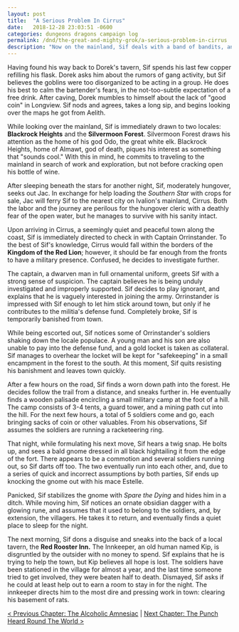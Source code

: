 ```yaml
---
layout: post
title:  "A Serious Problem In Cirrus"
date:   2018-12-28 23:03:51 -0600
categories: dungeons dragons campaign log
permalink: /dnd/the-great-and-mighty-grok/a-serious-problem-in-cirrus
description: "Now on the mainland, Sif deals with a band of bandits, and a far more dangerous foe"
---
```


Having found his way back to Dorek's tavern, Sif spends his last few copper refilling his flask.
Dorek asks him about the rumors of gang activity, but Sif believes the goblins were too disorganized to be acting in a group.
He does his best to calm the bartender's fears, in the not-too-subtle expectation of a free drink.
After caving, Dorek mumbles to himself about the lack of "good coin" in Longview.
Sif nods and agrees, takes a long sip, and begins looking over the maps he got from Aelith.

While looking over the mainland, Sif is immediately drawn to two locales: **Blackrock Heights** and the **Silvermoon Forest**.
Silvermoon Forest draws his attention as the home of his god Odo, the great white elk.
Blackrock Heights, home of Almawt, god of death, piques his interest as something that "sounds cool."
With this in mind, he commits to traveling to the mainland in search of work and exploration, but not before cracking open his bottle of wine.

After sleeping beneath the stars for another night, Sif, moderately hungover, seeks out Jac.
In exchange for help loading the *Southern Star* with crops for sale, Jac will ferry Sif to the nearest city on Ivalion's mainland, Cirrus.
Both the labor and the journey are perilous for the hungover cleric with a deathly fear of the open water, but he manages to survive with his sanity intact.

Upon arriving in Cirrus, a seemingly quiet and peaceful town along the coast, Sif is immediately directed to check in with Captain Orrinstander.
To the best of Sif's knowledge, Cirrus would fall within the borders of the **Kingdom of the Red Lion**; however, it should be far enough from the fronts to have a military presence.
Confused, he decides to investigate further.

The captain, a dwarven man in full ornamental uniform, greets Sif with a strong sense of suspicion.
The captain believes he is being unduly investigated and improperly supported.
Sif decides to play ignorant, and explains that he is vaguely interested in joining the army.
Orrinstander is impressed with Sif enough to let him stick around town, but only if he contributes to the militia's defense fund.
Completely broke, Sif is temporarily banished from town.

While being escorted out, Sif notices some of Orrinstander's soldiers shaking down the locale populace.
A young man and his son are also unable to pay into the defense fund, and a gold locket is taken as collateral.
Sif manages to overhear the locket will be kept for "safekeeping" in a small encampment in the forest to the south.
At this moment, Sif quits resisting his banishment and leaves town quickly.

After a few hours on the road, Sif finds a worn down path into the forest.
He decides follow the trail from a distance, and sneaks further in.
He eventually finds a wooden palisade encircling a small military camp at the foot of a hill.
The camp consists of 3-4 tents, a guard tower, and a mining path cut into the hill.
For the next few hours, a total of 5 soldiers come and go, each bringing sacks of coin or other valuables.
From his observations, Sif assumes the soldiers are running a racketeering ring.

That night, while formulating his next move, Sif hears a twig snap.
He bolts up, and sees a bald gnome dressed in all black hightailing it from the edge of the fort.
There appears to be a commotion and several soldiers running out, so Sif darts off too.
The two eventually run into each other, and, due to a series of quick and incorrect assumptions by both parties, Sif ends up knocking the gnome out with his mace Estelle.

Panicked, Sif stabilizes the gnome with *Spare the Dying* and hides him in a ditch.
While moving him, Sif notices an ornate obsidian dagger with a glowing rune, and assumes that it used to belong to the soldiers, and, by extension, the villagers.
He takes it to return, and eventually finds a quiet place to sleep for the night.

The next morning, Sif dons a disguise and sneaks into the back of a local tavern, the **Red Rooster Inn.**
The Innkeeper, an old human named Kip, is disgruntled by the outsider with no money to spend.
Sif explains that he is trying to help the town, but Kip believes all hope is lost.
The soldiers have been stationed in the village for almost a year, and the last time someone tried to get involved, they were beaten half to death.
Dismayed, Sif asks if he could at least help out to earn a room to stay in for the night.
The innkeeper directs him to the most dire and pressing work in town: clearing his basement of rats.

[< Previous Chapter: The Alcoholic Amnesiac](https://nnichols.github.io/dnd/the-great-and-mighty-grok/the-alcoholic-amnesiac)
|
[Next Chapter: The Punch Heard Round The World >](https://nnichols.github.io/dnd/the-great-and-mighty-grok/the-punch-heard-round-the-world)
